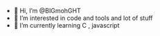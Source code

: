 - 👋 Hi, I’m @BIGmohGHT
- 👀 I’m interested in code and tools and lot of stuff
- 🌱 I’m currently learning C , javascript
<!---
BIGmohGHT/BIGmohGHT is a ✨ special ✨ repository because its `README.md` (this file) appears on your GitHub profile.
You can click the Preview link to take a look at your changes.
--->
